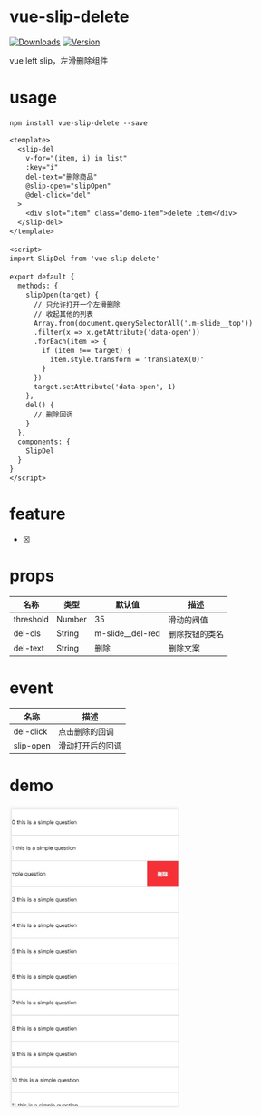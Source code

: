 # vue-slip-delete
<p>
  <a href="https://www.npmjs.com/package/vue-slip-delete"><img src="https://img.shields.io/npm/dm/vue-slip-delete.svg" alt="Downloads"></a>
  <a href="https://www.npmjs.com/package/vue-slip-delete"><img src="https://img.shields.io/npm/v/vue-slip-delete.svg" alt="Version"></a>
</p>

vue left slip，左滑删除组件

# usage
```
npm install vue-slip-delete --save
```

```vue
<template>
  <slip-del
    v-for="(item, i) in list"
    :key="i"
    del-text="删除商品"
    @slip-open="slipOpen"
    @del-click="del"
  >
    <div slot="item" class="demo-item">delete item</div>
  </slip-del>
</template>

<script>  
import SlipDel from 'vue-slip-delete'

export default {
  methods: {
    slipOpen(target) {
      // 只允许打开一个左滑删除
      // 收起其他的列表
      Array.from(document.querySelectorAll('.m-slide__top'))
      .filter(x => x.getAttribute('data-open'))
      .forEach(item => {
        if (item !== target) {
          item.style.transform = 'translateX(0)'
        }
      })
      target.setAttribute('data-open', 1)
    },
    del() {
      // 删除回调
    }
  },
  components: {
    SlipDel
  }
}
</script>
```
# feature
- [x]  

# props  
名称|类型|默认值|描述
----|----|----|----
threshold|Number|35|滑动的阀值
del-cls|String|m-slide__del-red|删除按钮的类名
del-text|String|删除|删除文案 

# event
名称|描述
----|----
del-click|点击删除的回调
slip-open|滑动打开后的回调

# demo

<img src="./src/assets/demo.png" width="300px">

